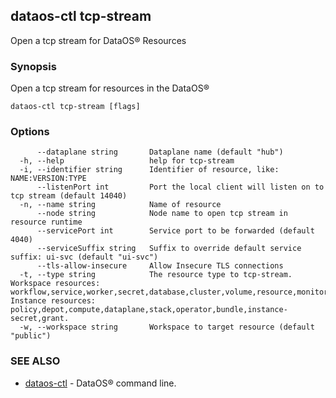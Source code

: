 ## dataos-ctl tcp-stream

Open a tcp stream for DataOS® Resources

### Synopsis

Open a tcp stream for resources in the DataOS®

```
dataos-ctl tcp-stream [flags]
```

### Options

```
      --dataplane string       Dataplane name (default "hub")
  -h, --help                   help for tcp-stream
  -i, --identifier string      Identifier of resource, like: NAME:VERSION:TYPE
      --listenPort int         Port the local client will listen on to tcp stream (default 14040)
  -n, --name string            Name of resource
      --node string            Node name to open tcp stream in resource runtime
      --servicePort int        Service port to be forwarded (default 4040)
      --serviceSuffix string   Suffix to override default service suffix: ui-svc (default "ui-svc")
      --tls-allow-insecure     Allow Insecure TLS connections
  -t, --type string            The resource type to tcp-stream. Workspace resources: workflow,service,worker,secret,database,cluster,volume,resource,monitor,pager,lakehouse,lens. Instance resources: policy,depot,compute,dataplane,stack,operator,bundle,instance-secret,grant.
  -w, --workspace string       Workspace to target resource (default "public")
```

### SEE ALSO

* [dataos-ctl](dataos-ctl.md)	 - DataOS® command line.

